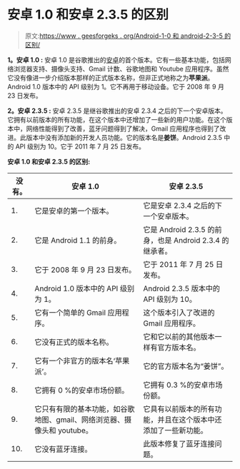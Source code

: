 # 安卓 1.0 和安卓 2.3.5 的区别

> 原文:[https://www . geesforgeks . org/Android-1-0 和 android-2-3-5 的区别/](https://www.geeksforgeeks.org/difference-between-android-1-0-and-android-2-3-5/)

**1。安卓 1.0 :**
安卓 1.0 是谷歌推出的[安卓](https://www.geeksforgeeks.org/introduction-to-android-development/)的首个版本。它有一些基本功能，包括网络浏览器支持、摄像头支持、Gmail 计数、谷歌地图和 Youtube 应用程序。虽然它没有像进一步介绍版本那样的正式版本名称，但非正式地称之为**苹果派**。Android 1.0 版本中的 API 级别为 1。它不再用于移动设备。它于 2008 年 9 月 23 日发布。

**2。安卓 2.3.5 :**
安卓 2.3.5 是继谷歌推出的安卓 2.3.4 之后的下一个安卓版本。它拥有以前版本的所有功能，在这个版本中还增加了一些新的用户功能。在这个版本中，网络性能得到了改善，蓝牙问题得到了解决，Gmail 应用程序也得到了改进。此版本中没有添加新的开发人员功能。它的版本名是**姜饼**。Android 2.3.5 中的 API 级别为 10。它于 2011 年 7 月 25 日发布。

**安卓 1.0 和安卓 2.3.5 的区别:**

<center>

| 没有。 | 安卓 1.0 | 安卓 2.3.5 |
| --- | --- | --- |
| 1. | 它是安卓的第一个版本。 | 它是安卓 2.3.4 之后的下一个安卓版本。 |
| 2. | 它是 Android 1.1 的前身。 | 它是 Android 2.3.5 的前身，也是 Android 2.3.4 的继承者。 |
| 3. | 它于 2008 年 9 月 23 日发布。 | 它于 2011 年 7 月 25 日发布。 |
| 4. | Android 1.0 版本中的 API 级别为 1。 | Android 2.3.5 版本中的 API 级别为 10。 |
| 5. | 它有一个简单的 Gmail 应用程序。 | 这个版本引入了改进的 Gmail 应用程序。 |
| 6. | 它没有正式的版本名称。 | 它和它以前的其他版本一样有官方版本名。 |
| 7. | 它有一个非官方的版本名‘苹果派’。 | 它的官方版本名为“姜饼”。 |
| 8. | 它拥有 0 %的安卓市场份额。 | 它拥有 0.3 %的安卓市场份额。 |
| 9. | 它只有有限的基本功能，如谷歌地图、gmail、网络浏览器、摄像头和 youtube。 | 它具有以前版本的所有功能，并且在这个版本中还添加了一些新功能。 |
| 10. | 它没有蓝牙连接。 | 此版本修复了蓝牙连接问题。 |

</center>